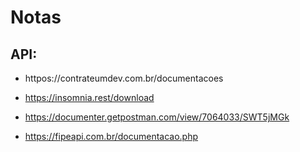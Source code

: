# Notas
## API:

- httpos://contrateumdev.com.br/documentacoes
- https://insomnia.rest/download
- https://documenter.getpostman.com/view/7064033/SWT5jMGk

- https://fipeapi.com.br/documentacao.php